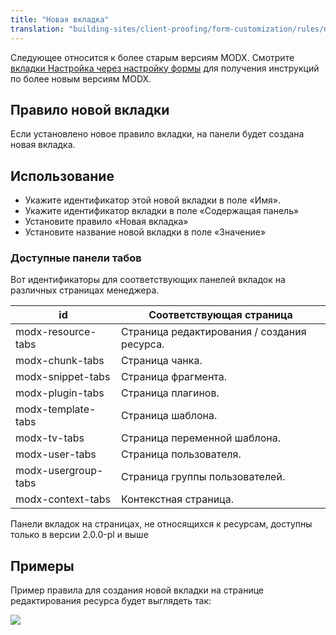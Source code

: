 ```yaml
---
title: "Новая вкладка"
translation: "building-sites/client-proofing/form-customization/rules/new-tab"
---
```


Следующее относится к более старым версиям MODX. Смотрите [вкладки Настройка через настройку формы](building-sites/client-proofing/form-customization/tabs) для получения инструкций по более новым версиям MODX.

## Правило новой вкладки

Если установлено новое правило вкладки, на панели будет создана новая вкладка.

## Использование

- Укажите идентификатор этой новой вкладки в поле «Имя».
- Укажите идентификатор вкладки в поле «Содержащая панель»
- Установите правило «Новая вкладка»
- Установите название новой вкладки в поле «Значение»

### Доступные панели табов

Вот идентификаторы для соответствующих панелей вкладок на различных страницах менеджера.

| id                  | Соответствующая страница                    |
| ------------------- | ------------------------------------------- |
| modx-resource-tabs  | Страница редактирования / создания ресурса. |
| modx-chunk-tabs     | Страница чанка.                             |
| modx-snippet-tabs   | Страница фрагмента.                         |
| modx-plugin-tabs    | Страница плагинов.                          |
| modx-template-tabs  | Страница шаблона.                           |
| modx-tv-tabs        | Страница переменной шаблона.                |
| modx-user-tabs      | Страница пользователя.                      |
| modx-usergroup-tabs | Страница группы пользователей.              |
| modx-context-tabs   | Контекстная страница.                       |

Панели вкладок на страницах, не относящихся к ресурсам, доступны только в версии 2.0.0-pl и выше

## Примеры

Пример правила для создания новой вкладки на странице редактирования ресурса будет выглядеть так:

![](/2.x/en/building-sites/client-proofing/form-customization/rules/rule-tabnew.png)
